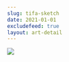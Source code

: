 ```yaml
---
slug: tifa-sketch
date: 2021-01-01
excludefeed: true
layout: art-detail
---
```

![](/art/tifa-sketch.webp)
